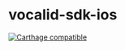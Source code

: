 # vocalid-sdk-ios
[![Carthage compatible](https://img.shields.io/badge/Carthage-compatible-4BC51D.svg?style=flat)](https://github.com/Carthage/Carthage)

